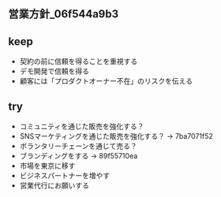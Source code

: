 営業方針_06f544a9b3
---

## keep
- 契約の前に信頼を得ることを重視する
- デモ開発で信頼を得る
- 顧客には「プロダクトオーナー不在」のリスクを伝える

## try
- コミュニティを通じた販売を強化する？
- SNSマーケティングを通じた販売を強化する？ -> 7ba7071f52
- ボランタリーチェーンを通じて売る？
- ブランディングをする -> 89f55710ea
- 市場を東京に移す
- ビジネスパートナーを増やす
- 営業代行にお願いする


